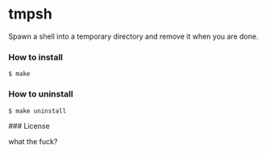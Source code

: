 tmpsh
=====

Spawn a shell into a temporary directory and remove it when you are done.

### How to install

```
$ make
```

### How to uninstall

```
$ make uninstall
```

### License

what the fuck?
